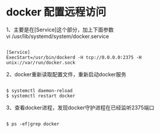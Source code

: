 # docker 配置远程访问

1、主要是在\[Service\]这个部分，加上下面参数  
vi /usr/lib/systemd/system/docker.service

```text

[Service]
ExecStart=/usr/bin/dockerd -H tcp://0.0.0.0:2375 -H unix://var/run/docker.sock
```

2、docker重新读取配置文件，重新启动docker服务

```text

$ systemctl daemon-reload  
$ systemctl restart docker
```

3、查看docker进程，发现docker守护进程在已经监听2375端口

```text

$ ps -ef|grep docker
```

